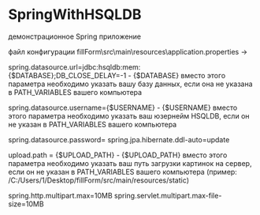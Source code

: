 # SpringWithHSQLDB
демонстрационное Spring приложение


файл конфигурации fillForm\src\main\resources\application.properties ->

spring.datasource.url=jdbc:hsqldb:mem:{$DATABASE};DB_CLOSE_DELAY=-1 - {$DATABASE} вместо этого параметра необходимо указать вашу базу данных, если она не указана в PATH_VARIABLES
вашего компьютера

spring.datasource.username={$USERNAME} - {$USERNAME} вместо этого параметра необходимо указать ваш юзернейм HSQLDB, если он не указан в PATH_VARIABLES
вашего компьютера

spring.datasource.password=
spring.jpa.hibernate.ddl-auto=update

upload.path = {$UPLOAD_PATH}  - {$UPLOAD_PATH} вместо этого параметра необходимо указать ваш путь загрузки картинок на сервер, если он не указан в PATH_VARIABLES
вашего компьютера (пример: /C:/Users/1/Desktop/fillForm/src/main/resources/static)

spring.http.multipart.max=10MB
spring.servlet.multipart.max-file-size=10MB
